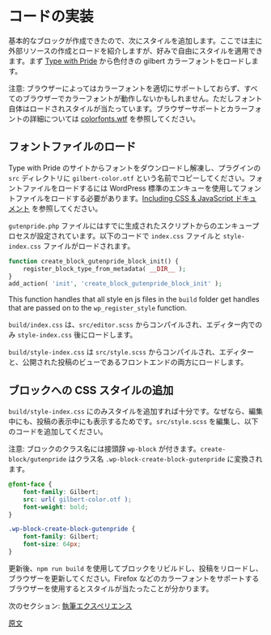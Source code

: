 <!-- 
# Code Implementation
 -->
# コードの実装
<!-- 
The basic block is in place, the next step is to add styles to the block. Feel free to style and adjust for your own preference, the main lesson is showing how to create and load external resources. For this example we're going to load the colorized gilbert font from [Type with Pride](https://www.typewithpride.com/).

Note: The color may not work with all browsers until they support the proper color font properly, but the font itself still loads and styles. See [colorfonts.wtf](https://www.colorfonts.wtf/) for browser support and details on color fonts.
 -->
基本的なブロックが作成できたので、次にスタイルを追加します。ここでは主に外部リソースの作成とロードを紹介しますが、好みで自由にスタイルを適用できます。まず [Type with Pride](https://www.typewithpride.com/) から色付きの gilbert カラーフォントをロードします。

注意: ブラウザーによってはカラーフォントを適切にサポートしておらず、すべてのブラウザーでカラーフォントが動作しないかもしれません。ただしフォント自体はロードされスタイルが当たっています。ブラウザーサポートとカラーフォントの詳細については [colorfonts.wtf](https://www.colorfonts.wtf/) を参照してください。

<!-- 
## Load Font File
 -->
## フォントファイルのロード

<!-- 
Download and extract the font from the Type with Pride site, and copy it in the `src` directory of your plugin naming it `gilbert-color.otf`. To load the font file, we need to add CSS using standard WordPress enqueue, [see Including CSS & JavaScript documentation](https://developer.wordpress.org/themes/basics/including-css-javascript/).

In the `gutenpride.php` file, the enqueue process is already setup from the generated script, so `index.css` and `style-index.css` files are loaded using:
 -->
Type with Pride のサイトからフォントをダウンロードし解凍し、プラグインの `src` ディレクトリに `gilbert-color.otf` という名前でコピーしてください。フォントファイルをロードするには WordPress 標準のエンキューを使用してフォントファイルをロードする必要があります。[Including CSS & JavaScript ドキュメント](https://developer.wordpress.org/themes/basics/including-css-javascript/) を参照してください。

`gutenpride.php` ファイルにはすでに生成されたスクリプトからのエンキュープロセスが設定されています。以下のコードで `index.css` ファイルと `style-index.css` ファイルがロードされます。


```php
function create_block_gutenpride_block_init() {
	register_block_type_from_metadata( __DIR__ );
}
add_action( 'init', 'create_block_gutenpride_block_init' );
```

<!-- 
This function handles that all style en js files in the `build` folder get handles that are passed on to the `wp_register_style` function.
 -->
This function handles that all style en js files in the `build` folder get handles that are passed on to the `wp_register_style` function.

<!-- 
The `build/index.css` is compiled from `src/editor.scss` and loads only within the editor, and after the `style-index.css`.
 -->
`build/index.css` は、`src/editor.scss` からコンパイルされ、エディター内でのみ `style-index.css` 後にロードします。

<!-- 
The `build/style-index.css` is compiled from `src/style.scss` and loads in both the editor and front-end — published post view.
 -->
`build/style-index.css` は `src/style.scss` からコンパイルされ、エディターと、公開された投稿のビューであるフロントエンドの両方にロードします。

<!-- 
## Add CSS Style for Block
 -->
## ブロックへの CSS スタイルの追加

<!-- 
We only need to add the style to `build/style-index.css` since it will show while editing and viewing the post. Edit the `src/style.scss` to add the following.

Note: the block classname is prefixed with `wp-block`. The `create-block/gutenpride` is converted to the classname `.wp-block-create-block-gutenpride`.
 -->
`build/style-index.css` にのみスタイルを追加すれば十分です。なぜなら、編集中にも、投稿の表示中にも表示するためです。`src/style.scss` を編集し、以下のコードを追加してください。

注意: ブロックのクラス名には接頭辞 `wp-block` が付きます。`create-block/gutenpride` はクラス名 `.wp-block-create-block-gutenpride` に変換されます。

```scss
@font-face {
	font-family: Gilbert;
	src: url( gilbert-color.otf );
	font-weight: bold;
}

.wp-block-create-block-gutenpride {
	font-family: Gilbert;
	font-size: 64px;
}
```

<!-- 
After updating, rebuild the block using `npm run build` then reload the post and refresh the browser. If you are using a browser that supports color fonts (Firefox) then you will see it styled.
 -->
更新後、`npm run build` を使用してブロックをリビルドし、投稿をリロードし、ブラウザーを更新してください。Firefox などのカラーフォントをサポートするブラウザーを使用するとスタイルが当たったことが分かります。

<!-- 
Next Section: [Authoring Experience](/docs/getting-started/tutorials/create-block/author-experience.md)
 -->
次のセクション: [執筆エクスペリエンス](https://ja.wordpress.org/team/handbook/block-editor/handbook/tutorials/create-block/author-experience/)

[原文](https://github.com/WordPress/gutenberg/blob/trunk/docs/getting-started/tutorials/create-block/block-code.md)
